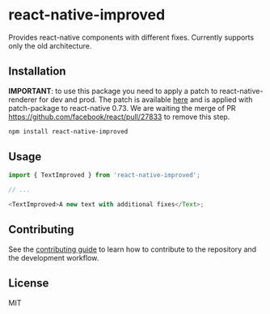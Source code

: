 # react-native-improved

Provides react-native components with different fixes.
Currently supports only the old architecture.

## Installation

**IMPORTANT**: to use this package you need to apply a patch to react-native-renderer for dev and prod. The patch is available [here](https://github.com/fabriziobertoglio1987/react-native-improved/blob/main/example/patches/react-native%2B0.73.0%2B001%2Bfix-renderer-text-runtime.patch) and is applied with patch-package to react-native 0.73. We are waiting the merge of PR https://github.com/facebook/react/pull/27833 to remove this step.

```sh
npm install react-native-improved
```

## Usage

```js
import { TextImproved } from 'react-native-improved';

// ...

<TextImproved>A new text with additional fixes</Text>;
```

## Contributing

See the [contributing guide](CONTRIBUTING.md) to learn how to contribute to the repository and the development workflow.

## License

MIT

